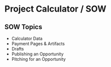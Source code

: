 # Project Calculator / SOW #

## SOW Topics ##
* Calculator Data
* Payment Pages & Artifacts
* Drafts
* Publishing an Opportunity
* Pitching for an Opportunity